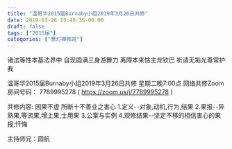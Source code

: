 ```yaml
---
title: "温哥华2015届Burnaby小组2019年3月26日共修"
date: 2019-03-26 15:45:35-08:00
draft: false
tags: ["2015届"]
categories: ["慧灯禅修班"]
---
```

诸法等性本基法界中 自现圆满三身游舞力
离障本来怙主龙钦巴 祈请无垢光尊常护我

温哥华2015届Burnaby小组2019年3月26日共修
星期二晚7:00点
网络共修Zoom房间号码： 7789995278 ( https://zoom.us/j/7789995278 )

共修内容:
因果不虚 所断十不善业之害心 
1.定义--对象,动机,行为,结果
2.果报--异熟果,等流果,增上果,士用果
3.公案与实例
4.观修结果--坚定不移的相信害心的果报;忏悔

主持师兄：圆航
